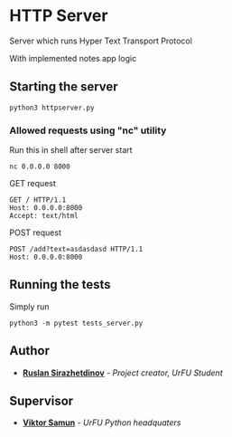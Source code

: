 # HTTP Server

Server which runs Hyper Text Transport Protocol

With implemented notes app logic 

## Starting the server

```
python3 httpserver.py
```

### Allowed requests using "nc" utility

Run this in shell after server start

`nc 0.0.0.0 8000`

GET request
```
GET / HTTP/1.1
Host: 0.0.0.0:8000
Accept: text/html
```
POST request
```
POST /add?text=asdasdasd HTTP/1.1
Host: 0.0.0.0:8000
```

## Running the tests

Simply run
```
python3 -m pytest tests_server.py
```

## Author

* **[Ruslan Sirazhetdinov](https://github.com/ruslansir)** - *Project creator, UrFU Student*

## Supervisor

* **[Viktor Samun](https://vk.com/victorsamun)** - *UrFU Python headquaters*